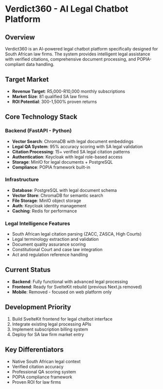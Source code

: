 # Verdict360 - AI Legal Chatbot Platform

## Overview
Verdict360 is an AI-powered legal chatbot platform specifically designed for South African law firms. The system provides intelligent legal assistance with verified citations, comprehensive document processing, and POPIA-compliant data handling.

## Target Market
- **Revenue Target**: R5,000-R10,000 monthly subscriptions
- **Market Size**: 81 qualified SA law firms
- **ROI Potential**: 300-1,500% proven returns

## Core Technology Stack

### Backend (FastAPI - Python)
- **Vector Search**: ChromaDB with legal document embeddings
- **Legal QA System**: 95% accuracy scoring with SA legal validation
- **Citation Processing**: 15+ verified SA legal citation patterns
- **Authentication**: Keycloak with legal role-based access
- **Storage**: MinIO for legal documents + PostgreSQL
- **Compliance**: POPIA framework built-in

### Infrastructure
- **Database**: PostgreSQL with legal document schema
- **Vector Store**: ChromaDB for semantic search
- **File Storage**: MinIO object storage
- **Auth**: Keycloak identity management
- **Caching**: Redis for performance

### Legal Intelligence Features
- South African legal citation parsing (ZACC, ZASCA, High Courts)
- Legal terminology extraction and validation
- Document quality assurance scoring
- Constitutional Court and case law integration
- Act and regulation reference handling

## Current Status
- **Backend**: Fully functional with advanced legal processing
- **Frontend**: Ready for SvelteKit rebuild (previous Next.js removed)
- **Mobile**: Removed - focused on web platform only

## Development Priority
1. Build SvelteKit frontend for legal chatbot interface
2. Integrate existing legal processing APIs
3. Implement subscription billing system
4. Deploy for SA law firm market entry

## Key Differentiators
- Native South African legal context
- Verified citation accuracy
- Professional QA scoring system
- POPIA compliance framework
- Proven ROI for law firms